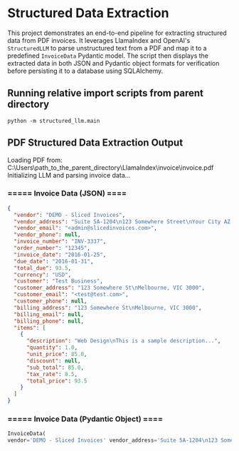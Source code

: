 # Structured Data Extraction

This project demonstrates an end-to-end pipeline for extracting structured data from PDF invoices. It leverages LlamaIndex and OpenAI's `StructuredLLM` to parse unstructured text from a PDF and map it to a predefined `InvoiceData` Pydantic model. The script then displays the extracted data in both JSON and Pydantic object formats for verification before persisting it to a database using SQLAlchemy.

## Running relative import scripts from parent directory

```pwsh
python -m structured_llm.main
```

## PDF Structured Data Extraction Output

Loading PDF from: C:\Users\path_to_the_parent_directory\LlamaIndex\invoice\invoice.pdf</br>
Initializing LLM and parsing invoice data...

### ===== Invoice Data (JSON) ====

```json
{
  "vendor": "DEMO - Sliced Invoices",
  "vendor_address": "Suite 5A-1204\n123 Somewhere Street\nYour City AZ 12345",
  "vendor_email": "<admin@slicedinvoices.com>",
  "vendor_phone": null,
  "invoice_number": "INV-3337",
  "order_number": "12345",
  "invoice_date": "2016-01-25",
  "due_date": "2016-01-31",
  "total_due": 93.5,
  "currency": "USD",
  "customer": "Test Business",
  "customer_address": "123 Somewhere St\nMelbourne, VIC 3000",
  "customer_email": "<test@test.com>",
  "customer_phone": null,
  "billing_address": "123 Somewhere St\nMelbourne, VIC 3000",
  "billing_email": null,
  "billing_phone": null,
  "items": [
    {
      "description": "Web Design\nThis is a sample description...",
      "quantity": 1.0,
      "unit_price": 85.0,
      "discount": null,
      "sub_total": 85.0,
      "tax_rate": 8.5,
      "total_price": 93.5
    }
  ]
}
```

### ===== Invoice Data (Pydantic Object) ====

```python
InvoiceData(
vendor='DEMO - Sliced Invoices' vendor_address='Suite 5A-1204\n123 Somewhere Street\nYour City AZ 12345' vendor_email='<admin@slicedinvoices.com>' vendor_phone=None invoice_number='INV-3337' order_number='12345' invoice_date=datetime.date(2016, 1, 25) due_date=datetime.date(2016, 1, 31) total_due=93.5 currency='USD' customer='Test Business' customer_address='123 Somewhere St\nMelbourne, VIC 3000' customer_email='<test@test.com>' customer_phone=None billing_address='123 Somewhere St\nMelbourne, VIC 3000' billing_email=None billing_phone=None items=[LineItem(description='Web Design\nThis is a sample description...', quantity=1.0, unit_price=85.0, discount=None, sub_total=85.0, tax_rate=8.5, total_price=93.5)]
```
